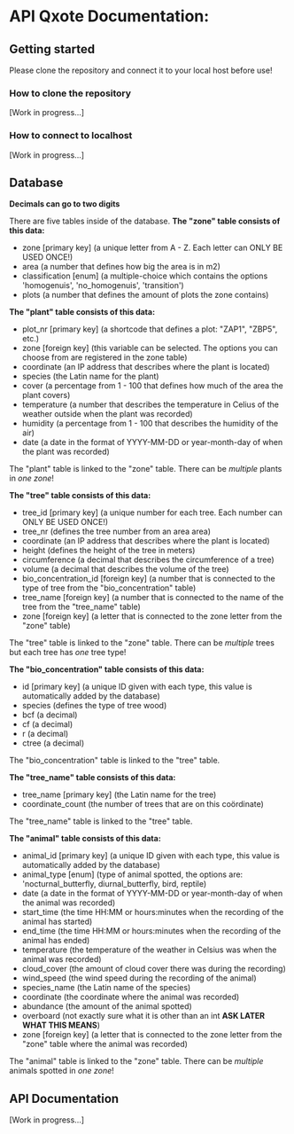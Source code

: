 # API Qxote Documentation:
## Getting started
Please clone the repository and connect it to your local host before use!

### How to clone the repository
[Work in progress...]

### How to connect to localhost
[Work in progress...]

## Database
**Decimals can go to two digits**

There are five tables inside of the database.
**The "zone" table consists of this data:**
- zone [primary key] (a unique letter from A - Z. Each letter can ONLY BE USED ONCE!)
- area (a number that defines how big the area is in m2)
- classification [enum] (a multiple-choice which contains the options 'homogenuis', 'no_homogenuis', 'transition')
- plots (a number that defines the amount of plots the zone contains)

**The "plant" table consists of this data:**
- plot_nr [primary key] (a shortcode that defines a plot: "ZAP1", "ZBP5", etc.)
- zone [foreign key] (this variable can be selected. The options you can choose from are registered in the zone table)
- coordinate (an IP address that describes where the plant is located)
- species (the Latin name for the plant)
- cover (a percentage from 1 - 100 that defines how much of the area the plant covers)
- temperature (a number that describes the temperature in Celius of the weather outside when the plant was recorded)
- humidity (a percentage from 1 - 100 that describes the humidity of the air)
- date (a date in the format of YYYY-MM-DD or year-month-day of when the plant was recorded)

The "plant" table is linked to the "zone" table.
There can be *multiple* plants in *one zone*!


**The "tree" table consists of this data:**
- tree_id [primary key] (a unique number for each tree. Each number can ONLY BE USED ONCE!)
- tree_nr (defines the tree number from an area area)
- coordinate (an IP address that describes where the plant is located)
- height (defines the height of the tree in meters)
- circumference (a decimal that describes the circumference of a tree)
- volume (a decimal that describes the volume of the tree)
- bio_concentration_id [foreign key] (a number that is connected to the type of tree from the "bio_concentration" table)
- tree_name [foreign key] (a number that is connected to the name of the tree from the "tree_name" table)
- zone [foreign key] (a letter that is connected to the zone letter from the "zone" table)

The "tree" table is linked to the "zone" table.
There can be *multiple* trees but each tree has *one* tree type!


**The "bio_concentration" table consists of this data:**
- id [primary key] (a unique ID given with each type, this value is automatically added by the database)
- species (defines the type of tree wood)
- bcf (a decimal)
- cf (a decimal)
- r (a decimal)
- ctree (a decimal)

The "bio_concentration" table is linked to the "tree" table.

**The "tree_name" table consists of this data:**
- tree_name [primary key] (the Latin name for the tree)
- coordinate_count (the number of trees that are on this coördinate)

The "tree_name" table is linked to the "tree" table.


**The "animal" table consists of this data:**
- animal_id [primary key] (a unique ID given with each type, this value is automatically added by the database)
- animal_type [enum] (type of animal spotted, the options are: 'nocturnal_butterfly, diurnal_butterfly, bird, reptile)
- date (a date in the format of YYYY-MM-DD or year-month-day of when the animal was recorded)
- start_time (the time HH:MM or hours:minutes when the recording of the animal has started)
- end_time (the time HH:MM or hours:minutes when the recording of the animal has ended)
- temperature (the temperature of the weather in Celsius was when the animal was recorded)
- cloud_cover (the amount of cloud cover there was during the recording)
- wind_speed (the wind speed during the recording of the animal)
- species_name (the Latin name of the species)
- coordinate (the coordinate where the animal was recorded)
- abundance (the amount of the animal spotted)
- overboard (not exactly sure what it is other than an int **ASK LATER WHAT THIS MEANS**)
- zone [foreign key] (a letter that is connected to the zone letter from the "zone" table where the animal was recorded)

The "animal" table is linked to the "zone" table.
There can be *multiple* animals spotted in *one zone*!

## API Documentation
[Work in progress...]

